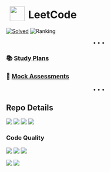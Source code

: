 <h1><sub><img src="https://w.wiki/4YnF" height="40" hspace="10"></sub>LeetCode</h1>

[![](https://tinyurl.com/2p8b36mw "Solved")](https://leetcode-badge.vercel.app)
![](https://tinyurl.com/489jesv9 "Ranking")

<p align="center">• • •</p>

### 📚 [Study Plans][study-plans]
### 🥇 [Mock Assessments][mock-assessments]

<p align="center">• • •</p>

## Repo Details
![][repo-size]
![][commit-activity]
![][last-commit]
![][views]

### Code Quality
![][codefactor]
![][codeclimate]
![][codebeat]

![][codiga-score]
![][codiga-grade]

<!-- URL -->

[study-plans]: ./Study%20Plans
[mock-assessments]: ./Mock%20Assessment

<!-- Repo Details -->
[repo-size]: https://img.shields.io/github/repo-size/asahiocean/LeetCode.svg
[commit-activity]: https://img.shields.io/github/commit-activity/y/asahiocean/LeetCode
[last-commit]: https://img.shields.io/github/last-commit/asahiocean/LeetCode
[views]: https://tinyurl.com/yckwfb3f

<!-- Code Quality -->
[codefactor]: https://codefactor.io/repository/github/asahiocean/leetcode/badge
[codeclimate]: https://api.codeclimate.com/v1/badges/c2f0ea6714081f391fa9/maintainability
[codebeat]: https://codebeat.co/badges/6570fe78-4c97-45ad-9066-e8f8d2369e57

[codiga-score]: https://api.codiga.io/project/30443/score/svg
[codiga-grade]: https://api.codiga.io/project/30443/status/svg
